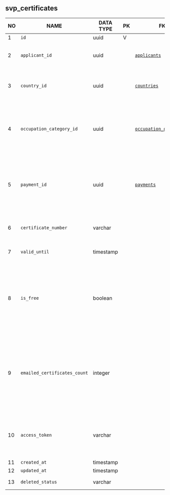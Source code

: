 svp_certificates
----------------------------


NO | NAME | DATA TYPE | PK | FK | DESCRIPTION            
---|------|-----------|----|----|-------------
1|`id` | uuid | V |  | surrogate key
2|`applicant_id` | uuid |  | [`applicants`](applicants.md) | The applicant, the certificate was issued for
3|`country_id` | uuid |  | [`countries`](countries.md) | TODO: Country where certificate was issued?
4|`occupation_category_id` | uuid |  | [`occupation_categories`](occupation_categories.md) | TODO: the applicant is certified for all occupations from this occupation category?
5|`payment_id` | uuid |  | [`payments`](payments.md) | TODO: waiting until payments tables from QVP and SVP are refactored and posiblyunified into 1 table
6|`certificate_number` | varchar |  |  | TODO: A number that is printed on the certificate?
7|`valid_until` | timestamp |  |  | Certificate is valid until this timestamp
8|`is_free` | boolean |  |  | Free reservation feature. If the reservation was free, then the certificate was free too and it is saved here. TODO: is this field required?
9|`emailed_certificates_count` | integer |  |  | When the user clicks 'generate certificate' and the PDF is generated and email job is processed, we increase this field (+1). TODO: is this field required?
10|`access_token` | varchar |  |  | Access token is used a part of URL that is used by the user to download the certificate.
11|`created_at` | timestamp |  |  | 
12|`updated_at` | timestamp |  |  | 
13|`deleted_status` | varchar |  |  | ACTIVE, DELETED

